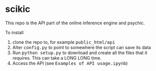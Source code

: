 # scikic

This repo is the API part of the online inference engine and psychic.

To install
<ol>
<li>clone the repo to, for example <tt>public_html/api</tt>
<li>Alter <tt>config.py</tt> to point to somewhere the script can save its data
<li>Run <tt>python setup.py</tt> to download and create all the files that it requires. This can take a LONG LONG time.
<li>Access the API (see <tt>Examples of API usage.ipynb</tt>)
